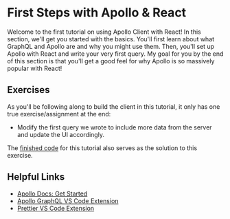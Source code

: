 # First Steps with Apollo & React
Welcome to the first tutorial on using Apollo Client with React! In this section, we'll get you started with the basics. You'll first learn about what GraphQL and Apollo are and why you might use them. Then, you'll set up Apollo with React and write your very first query. My goal for you by the end of this section is that you'll get a good feel for why Apollo is so massively popular with React!

## Exercises
As you'll be following along to build the client in this tutorial, it only has one true exercise/assignment at the end:

- Modify the first query we wrote to include more data from the server and update the UI accordingly.

The [finished code](./finished-code/) for this tutorial also serves as the solution to this exercise.

## Helpful Links
- [Apollo Docs: Get Started](https://www.apollographql.com/docs/react/v3.0-beta/get-started/)
- [Apollo GraphQL VS Code Extension](https://marketplace.visualstudio.com/items?itemName=apollographql.vscode-apollo)
- [Prettier VS Code Extension](https://marketplace.visualstudio.com/items?itemName=esbenp.prettier-vscode)